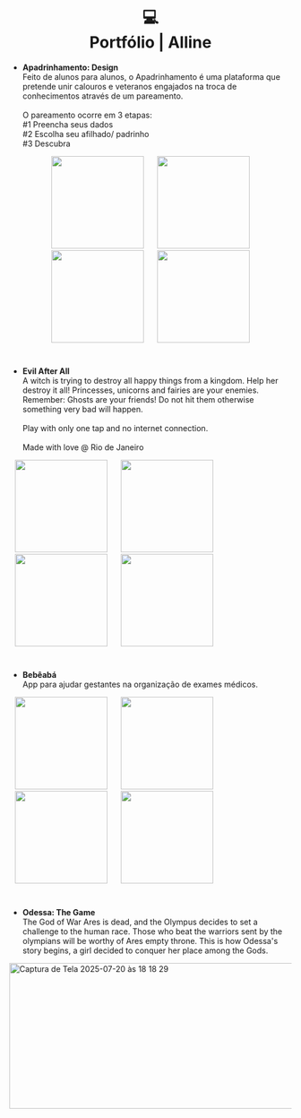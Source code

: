 <h1 align="center">
  💻<br>Portfólio | Alline
</h1>

* **Apadrinhamento: Design**
<br>Feito de alunos para alunos, o Apadrinhamento é uma plataforma que pretende unir calouros e veteranos engajados na troca de conhecimentos através de um pareamento.
<br><br>O pareamento ocorre em 3 etapas:
<br>#1 Preencha seus dados
<br>#2 Escolha seu afilhado/ padrinho
<br>#3 Descubra

<p align="center">
  <img src="https://github.com/user-attachments/assets/01a7f8b7-9434-4014-aa08-3743e5be53d0" width="165px" hspace="10px"/>
  <img src="https://github.com/user-attachments/assets/834be4ae-f0bb-45c3-b235-dcaf3f1cf07e" width="165px" hspace="10px"/>
  <img src="https://github.com/user-attachments/assets/e519dbc9-169a-45df-86fa-548bd1386e9a" width="165px" hspace="10px"/>
  <img src="https://github.com/user-attachments/assets/c6e8be33-c303-400d-b993-04a7e4bbbe4a" width="165px" hspace="10px"/>
</p>

#
* **Evil After All**
<br>A witch is trying to destroy all happy things from a kingdom. Help her destroy it all! Princesses, unicorns and fairies are your enemies. Remember: Ghosts are your friends! Do not hit them otherwise something very bad will happen.
<br><br>Play with only one tap and no internet connection.
<br><br>Made with love @ Rio de Janeiro <br>

<p align="left">
  <img src="https://github.com/user-attachments/assets/19a064d3-9bc5-4a0f-be8b-2f87700e3c84" width="165px" hspace="10px"/>
  <img src="https://github.com/user-attachments/assets/1c3bce18-de0f-412b-8b60-09b6fa6087e5" width="165px" hspace="10px"/>
  <img src="https://github.com/user-attachments/assets/ccee4c42-03e6-4449-90c5-b68be9a319ae" width="165px" hspace="10px"/>
  <img src="https://github.com/user-attachments/assets/05c8ed91-7d43-4802-b3d3-486141859f9f" width="165px" hspace="10px"/>
</p>

#
* **Bebêabá**
<br>App para ajudar gestantes na organização de exames médicos. <br>

<p align="left">
  <img src="https://github.com/user-attachments/assets/41e2b551-105f-4f72-9d3e-bb504dd03d11" width="165px" hspace="10px"/>
  <img src="https://github.com/user-attachments/assets/e1718784-1f84-4941-a2aa-f3d086efc82b" width="165px" hspace="10px"/>
  <img src="https://github.com/user-attachments/assets/61acd66e-fd10-4397-9237-b2b074c854ee" width="165px" hspace="10px"/>
  <img src="https://github.com/user-attachments/assets/c047b149-cd28-4b2f-b93e-ae34bb70d58f" width="165px" hspace="10px"/>
</p>

#

* **Odessa: The Game**
<br>The God of War Ares is dead, and the Olympus decides to set a challenge to the human race. Those who beat the warriors sent by the olympians will be worthy of Ares empty throne. This is how Odessa's story begins, a girl decided to conquer her place among the Gods. <br>

<img width="1137" height="260" alt="Captura de Tela 2025-07-20 às 18 18 29" src="https://github.com/user-attachments/assets/d750b3bf-f9bc-4ed1-ac31-d92f36e2d18b" />



